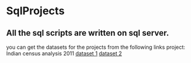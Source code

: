 # SqlProjects
## All the sql scripts are written on sql server.


you can get the  datasets for the projects  from the following links
project: Indian census analysis 2011
[dataset 1](https://docs.google.com/spreadsheets/d/1ML9R2hVbFj3FSGSZ6_eoDV6TSqsH6hEv/edit?usp=sharing&ouid=116155490114219473709&rtpof=true&sd=true)
[dataset 2](https://docs.google.com/spreadsheets/d/1IWpzYcYGGmho7IZgriPMdkB620AAhxj_/edit?usp=sharing&ouid=116155490114219473709&rtpof=true&sd=true)
